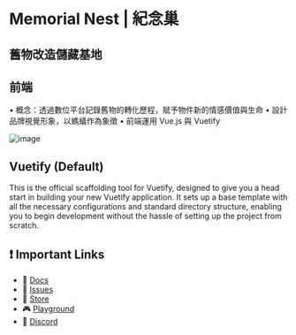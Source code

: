 # Memorial Nest | 紀念巢 
## 舊物改造儲藏基地
## 前端
• 概念：透過數位平台記錄舊物的轉化歷程，賦予物件新的情感價值與生命
• 設計品牌視覺形象，以螞蟻作為象徵
• 前端運用 Vue.js 與 Vuetify
 
![image](https://github.com/user-attachments/assets/2488ab31-d3f9-4df8-ad4f-09122f476323)

## Vuetify (Default)

This is the official scaffolding tool for Vuetify, designed to give you a head start in building your new Vuetify application. It sets up a base template with all the necessary configurations and standard directory structure, enabling you to begin development without the hassle of setting up the project from scratch.

## ❗️ Important Links

- 📄 [Docs](https://vuetifyjs.com/)
- 🚨 [Issues](https://issues.vuetifyjs.com/)
- 🏬 [Store](https://store.vuetifyjs.com/)
- 🎮 [Playground](https://play.vuetifyjs.com/)
- 💬 [Discord](https://community.vuetifyjs.com)

